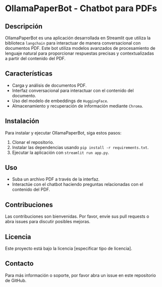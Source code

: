 # OllamaPaperBot - Chatbot para PDFs

## Descripción
OllamaPaperBot es una aplicación desarrollada en Streamlit que utiliza la biblioteca `langchain` para interactuar de manera conversacional con documentos PDF. Este bot utiliza modelos avanzados de procesamiento de lenguaje natural para proporcionar respuestas precisas y contextualizadas a partir del contenido del PDF.

## Características
- Carga y análisis de documentos PDF.
- Interfaz conversacional para interactuar con el contenido del documento.
- Uso del modelo de embeddings de `HuggingFace`.
- Almacenamiento y recuperación de información mediante `Chroma`.

## Instalación
Para instalar y ejecutar OllamaPaperBot, siga estos pasos:
1. Clonar el repositorio.
2. Instalar las dependencias usando `pip install -r requirements.txt`.
3. Ejecutar la aplicación con `streamlit run app.py`.

## Uso
- Suba un archivo PDF a través de la interfaz.
- Interactúe con el chatbot haciendo preguntas relacionadas con el contenido del PDF.

## Contribuciones
Las contribuciones son bienvenidas. Por favor, envíe sus pull requests o abra issues para discutir posibles mejoras.

## Licencia
Este proyecto está bajo la licencia [especificar tipo de licencia].

## Contacto
Para más información o soporte, por favor abra un issue en este repositorio de GitHub.

